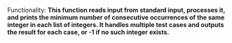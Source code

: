 Functionality: **This function reads input from standard input, processes it, and prints the minimum number of consecutive occurrences of the same integer in each list of integers. It handles multiple test cases and outputs the result for each case, or -1 if no such integer exists.**